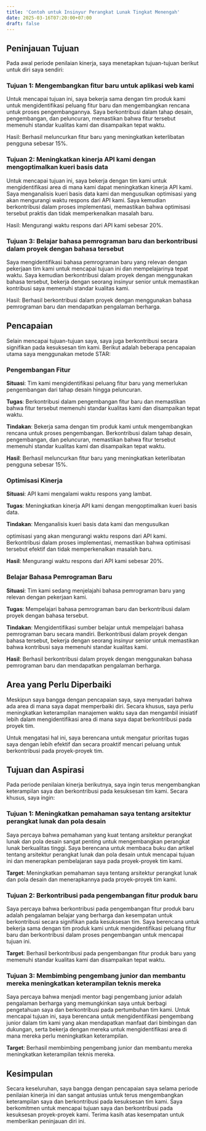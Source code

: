 ```yaml
---
title: 'Contoh untuk Insinyur Perangkat Lunak Tingkat Menengah'
date: 2025-03-16T07:20:00+07:00
draft: false
---
```


## **Peninjauan Tujuan**

Pada awal periode penilaian kinerja, saya menetapkan tujuan-tujuan berikut untuk diri saya sendiri:

### **Tujuan 1: Mengembangkan fitur baru untuk aplikasi web kami**

Untuk mencapai tujuan ini, saya bekerja sama dengan tim produk kami untuk mengidentifikasi peluang fitur baru dan mengembangkan rencana untuk proses pengembangannya. Saya berkontribusi dalam tahap desain, pengembangan, dan peluncuran, memastikan bahwa fitur tersebut memenuhi standar kualitas kami dan disampaikan tepat waktu.

Hasil: Berhasil meluncurkan fitur baru yang meningkatkan keterlibatan pengguna sebesar 15%.

### **Tujuan 2: Meningkatkan kinerja API kami dengan mengoptimalkan kueri basis data**

Untuk mencapai tujuan ini, saya bekerja dengan tim kami untuk mengidentifikasi area di mana kami dapat meningkatkan kinerja API kami. Saya menganalisis kueri basis data kami dan mengusulkan optimisasi yang akan mengurangi waktu respons dari API kami. Saya kemudian berkontribusi dalam proses implementasi, memastikan bahwa optimisasi tersebut praktis dan tidak memperkenalkan masalah baru.

Hasil: Mengurangi waktu respons dari API kami sebesar 20%.

### **Tujuan 3: Belajar bahasa pemrograman baru dan berkontribusi dalam proyek dengan bahasa tersebut**

Saya mengidentifikasi bahasa pemrograman baru yang relevan dengan pekerjaan tim kami untuk mencapai tujuan ini dan mempelajarinya tepat waktu. Saya kemudian berkontribusi dalam proyek dengan menggunakan bahasa tersebut, bekerja dengan seorang insinyur senior untuk memastikan kontribusi saya memenuhi standar kualitas kami.

Hasil: Berhasil berkontribusi dalam proyek dengan menggunakan bahasa pemrograman baru dan mendapatkan pengalaman berharga.

## **Pencapaian**

Selain mencapai tujuan-tujuan saya, saya juga berkontribusi secara signifikan pada kesuksesan tim kami. Berikut adalah beberapa pencapaian utama saya menggunakan metode STAR:

### **Pengembangan Fitur**

**Situasi**: Tim kami mengidentifikasi peluang fitur baru yang memerlukan pengembangan dari tahap desain hingga peluncuran.

**Tugas**: Berkontribusi dalam pengembangan fitur baru dan memastikan bahwa fitur tersebut memenuhi standar kualitas kami dan disampaikan tepat waktu.

**Tindakan**: Bekerja sama dengan tim produk kami untuk mengembangkan rencana untuk proses pengembangan. Berkontribusi dalam tahap desain, pengembangan, dan peluncuran, memastikan bahwa fitur tersebut memenuhi standar kualitas kami dan disampaikan tepat waktu.

**Hasil**: Berhasil meluncurkan fitur baru yang meningkatkan keterlibatan pengguna sebesar 15%.

### **Optimisasi Kinerja**

**Situasi**: API kami mengalami waktu respons yang lambat.

**Tugas**: Meningkatkan kinerja API kami dengan mengoptimalkan kueri basis data.

**Tindakan**: Menganalisis kueri basis data kami dan mengusulkan

optimisasi yang akan mengurangi waktu respons dari API kami. Berkontribusi dalam proses implementasi, memastikan bahwa optimisasi tersebut efektif dan tidak memperkenalkan masalah baru.

**Hasil**: Mengurangi waktu respons dari API kami sebesar 20%.

### **Belajar Bahasa Pemrograman Baru**

**Situasi**: Tim kami sedang menjelajahi bahasa pemrograman baru yang relevan dengan pekerjaan kami.

**Tugas**: Mempelajari bahasa pemrograman baru dan berkontribusi dalam proyek dengan bahasa tersebut.

**Tindakan**: Mengidentifikasi sumber belajar untuk mempelajari bahasa pemrograman baru secara mandiri. Berkontribusi dalam proyek dengan bahasa tersebut, bekerja dengan seorang insinyur senior untuk memastikan bahwa kontribusi saya memenuhi standar kualitas kami.

**Hasil**: Berhasil berkontribusi dalam proyek dengan menggunakan bahasa pemrograman baru dan mendapatkan pengalaman berharga.

## **Area yang Perlu Diperbaiki**

Meskipun saya bangga dengan pencapaian saya, saya menyadari bahwa ada area di mana saya dapat memperbaiki diri. Secara khusus, saya perlu meningkatkan keterampilan manajemen waktu saya dan mengambil inisiatif lebih dalam mengidentifikasi area di mana saya dapat berkontribusi pada proyek tim.

Untuk mengatasi hal ini, saya berencana untuk mengatur prioritas tugas saya dengan lebih efektif dan secara proaktif mencari peluang untuk berkontribusi pada proyek-proyek tim.

## **Tujuan dan Aspirasi**

Pada periode penilaian kinerja berikutnya, saya ingin terus mengembangkan keterampilan saya dan berkontribusi pada kesuksesan tim kami. Secara khusus, saya ingin:

### **Tujuan 1: Meningkatkan pemahaman saya tentang arsitektur perangkat lunak dan pola desain**

Saya percaya bahwa pemahaman yang kuat tentang arsitektur perangkat lunak dan pola desain sangat penting untuk mengembangkan perangkat lunak berkualitas tinggi. Saya berencana untuk membaca buku dan artikel tentang arsitektur perangkat lunak dan pola desain untuk mencapai tujuan ini dan menerapkan pembelajaran saya pada proyek-proyek tim kami.

**Target**: Meningkatkan pemahaman saya tentang arsitektur perangkat lunak dan pola desain dan menerapkannya pada proyek-proyek tim kami.

### **Tujuan 2: Berkontribusi pada pengembangan fitur produk baru**

Saya percaya bahwa berkontribusi pada pengembangan fitur produk baru adalah pengalaman belajar yang berharga dan kesempatan untuk berkontribusi secara signifikan pada kesuksesan tim. Saya berencana untuk bekerja sama dengan tim produk kami untuk mengidentifikasi peluang fitur baru dan berkontribusi dalam proses pengembangan untuk mencapai tujuan ini.

**Target**: Berhasil berkontribusi pada pengembangan fitur produk baru yang memenuhi standar kualitas kami dan disampaikan tepat waktu.

### Tujuan 3: Membimbing pengembang junior dan membantu mereka meningkatkan keterampilan teknis mereka

Saya percaya bahwa menjadi mentor bagi pengembang junior adalah pengalaman berharga yang memungkinkan saya untuk berbagi pengetahuan saya dan berkontribusi pada pertumbuhan tim kami. Untuk mencapai tujuan ini, saya berencana untuk mengidentifikasi pengembang junior dalam tim kami yang akan mendapatkan manfaat dari bimbingan dan dukungan, serta bekerja dengan mereka untuk mengidentifikasi area di mana mereka perlu meningkatkan keterampilan.

**Target**: Berhasil membimbing pengembang junior dan membantu mereka meningkatkan keterampilan teknis mereka.

## **Kesimpulan**

Secara keseluruhan, saya bangga dengan pencapaian saya selama periode penilaian kinerja ini dan sangat antusias untuk terus mengembangkan keterampilan saya dan berkontribusi pada kesuksesan tim kami. Saya berkomitmen untuk mencapai tujuan saya dan berkontribusi pada kesuksesan proyek-proyek kami. Terima kasih atas kesempatan untuk memberikan peninjauan diri ini.
